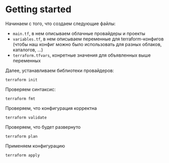 # Getting started

Начинаем с того, что создаем следующие файлы:

* `main.tf`, в нем описываем облачные провайдеры и проекты
* `variables.tf`, в нем описываем переменные для terraform-конфигов (чтобы наш конфиг можно было использовать для разных облаков, каталогов, ...)
* `terraform.tfvars`, конретные значения для объявленных выше переменных

Далее, устанавливаем библиотеки провайдеров:

```
terraform init
```

Проверяем синтаксис:

```
terraform fmt
```

Проверяем, что конфигурация корректна

```
terraform validate
```

Проверяем, что будет развернуто

```
terraform plan
```

Применяем конфигурацию

```
terraform apply
```
